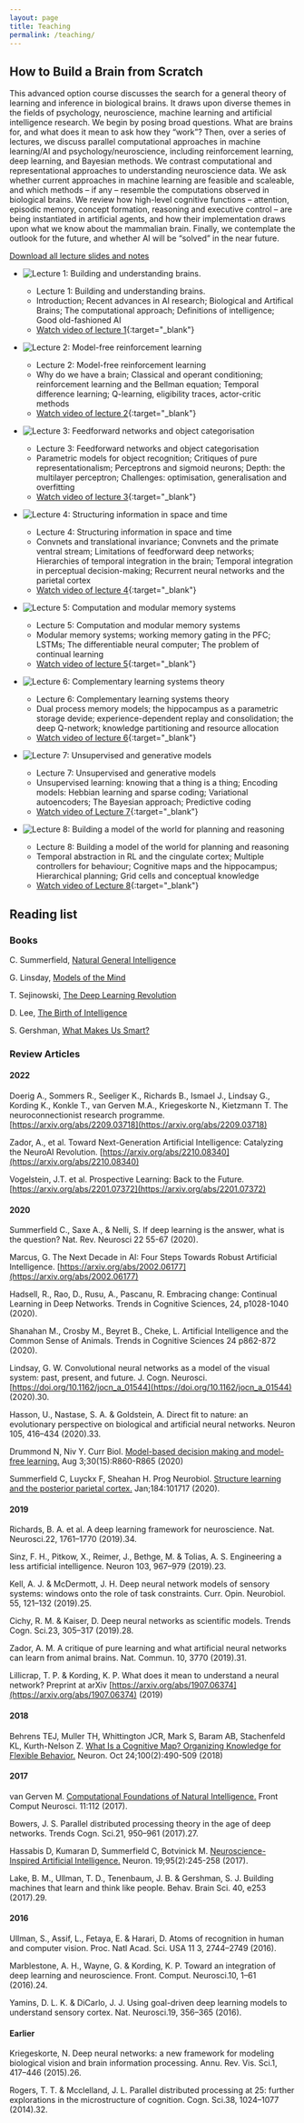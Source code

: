 ```yaml
---
layout: page
title: Teaching
permalink: /teaching/
---
```


## How to Build a Brain from Scratch

This advanced option course discusses the search for a general theory of learning and inference in biological brains. It draws upon diverse themes in the fields of psychology, neuroscience, machine learning and artificial intelligence research. We begin by posing broad questions. What are brains for, and what does it mean to ask how they “work”? Then, over a series of lectures, we discuss parallel computational approaches in machine learning/AI and psychology/neuroscience, including reinforcement learning, deep learning, and Bayesian methods. We contrast computational and representational approaches to understanding neuroscience data. We ask whether current approaches in machine learning are feasible and scaleable, and which methods – if any – resemble the computations observed in biological brains. We review how high-level cognitive functions – attention, episodic memory, concept formation, reasoning and executive control – are being instantiated in artificial agents, and how their implementation draws upon what we know about the mammalian brain. Finally, we contemplate the outlook for the future, and whether AI will be “solved” in the near future.

[Download all lecture slides and notes](https://humaninformationprocessing.files.wordpress.com/2020/01/how-to-build-a-brain-from-scratch_all_lectures.pdf?force_download=true)

- ![Lecture 1: Building and understanding brains.](https://humaninformationprocessing.files.wordpress.com/2020/01/screenshot-2020-01-29-at-08.02.31-2.png)
    - Lecture 1: Building and understanding brains.
    - Introduction; Recent advances in AI research; Biological and Artifical Brains; The computational approach; Definitions of intelligence; Good old-fashioned AI
    - [Watch video of lecture 1](https://videos.files.wordpress.com/b04kSK3D/htbabfs_lecture1_2024_mp4_hd_1080p.original.jpg?w=1799){:target="_blank"}

- ![Lecture 2: Model-free reinforcement learning](https://humaninformationprocessing.files.wordpress.com/2020/01/screenshot-2020-01-29-at-08.32.59.png)
    - Lecture 2: Model-free reinforcement learning
    - Why do we have a brain; Classical and operant conditioning; reinforcement learning and the Bellman equation; Temporal difference learning; Q-learning, eligibility traces, actor-critic methods
    - [Watch video of lecture 2](https://videopress.com/v/4udJpD7z){:target="_blank"}

- ![Lecture 3: Feedforward networks and object categorisation](https://humaninformationprocessing.files.wordpress.com/2020/01/screenshot-2020-01-29-at-08.33.17.png)
    - Lecture 3: Feedforward networks and object categorisation
    - Parametric models for object recognition; Critiques of pure representationalism; Perceptrons and sigmoid neurons; Depth: the multilayer perceptron; Challenges: optimisation, generalisation and overfitting
    - [Watch video of lecture 3](https://videopress.com/v/o92WiRvd){:target="_blank"}

- ![Lecture 4: Structuring information in space and time](https://humaninformationprocessing.files.wordpress.com/2020/01/screenshot-2020-01-29-at-08.33.43-1.png)
    - Lecture 4: Structuring information in space and time
    - Convnets and translational invariance; Convnets and the primate ventral stream; Limitations of feedforward deep networks; Hierarchies of temporal integration in the brain; Temporal integration in perceptual decision-making; Recurrent neural networks and the parietal cortex
    - [Watch video of lecture 4](https://videopress.com/v/FeeDkJ9u){:target="_blank"}

- ![Lecture 5: Computation and modular memory systems](https://humaninformationprocessing.files.wordpress.com/2020/01/screenshot-2020-01-29-at-08.34.52.png)
    - Lecture 5: Computation and modular memory systems
    - Modular memory systems; working memory gating in the PFC; LSTMs; The differentiable neural computer; The problem of continual learning
    - [Watch video of lecture 5](https://videopress.com/v/eb9Rmqjw){:target="_blank"}

- ![Lecture 6: Complementary learning systems theory](https://humaninformationprocessing.files.wordpress.com/2020/01/screenshot-2020-01-29-at-08.35.03.png)
    - Lecture 6: Complementary learning systems theory
    - Dual process memory models; the hippocampus as a parametric storage devide; experience-dependent replay and consolidation; the deep Q-network; knowledge partitioning and resource allocation
    - [Watch video of lecture 6](https://videopress.com/v/rgu63cLS){:target="_blank"}

- ![Lecture 7: Unsupervised and generative models](https://humaninformationprocessing.files.wordpress.com/2020/01/screenshot-2020-01-29-at-08.35.36.png)
    - Lecture 7: Unsupervised and generative models
    - Unsupervised learning: knowing that a thing is a thing; Encoding models: Hebbian learning and sparse coding; Variational autoencoders; The Bayesian approach; Predictive coding
    - [Watch video of Lecture 7](https://videopress.com/v/UyzemYzv){:target="_blank"}

- ![Lecture 8: Building a model of the world for planning and reasoning](https://humaninformationprocessing.files.wordpress.com/2020/01/screenshot-2020-01-29-at-08.37.08.png)
    - Lecture 8: Building a model of the world for planning and reasoning
    - Temporal abstraction in RL and the cingulate cortex; Multiple controllers for behaviour; Cognitive maps and the hippocampus; Hierarchical planning; Grid cells and conceptual knowledge
    - [Watch video of Lecture 8](https://videopress.com/v/Il0EzGhB){:target="_blank"}


## Reading list

### Books

C. Summerfield, [Natural General Intelligence](https://global.oup.com/academic/product/natural-general-intelligence-9780192843883?cc=gb&lang=en&)

G. Linsday, [Models of the Mind](https://www.bloomsbury.com/uk/models-of-the-mind-9781472966421/)

T. Sejinowski, [The Deep Learning Revolution](https://mitpress.mit.edu/9780262038034/the-deep-learning-revolution)

D. Lee, [The Birth of Intelligence](https://global.oup.com/academic/product/birth-of-intelligence-9780190908324?cc=gb&lang=en&)

S. Gershman, [What Makes Us Smart?](https://press.princeton.edu/books/paperback/9780691205717/what-makes-us-smart)


### Review Articles

#### 2022

Doerig A., Sommers R., Seeliger K., Richards B., Ismael J., Lindsay G., Kording K., Konkle T., van Gerven M.A., Kriegeskorte N., Kietzmann T. The neuroconnectionist research programme. [https://arxiv.org/abs/2209.03718](https://arxiv.org/abs/2209.03718)

Zador, A., et al. Toward Next-Generation Artificial Intelligence: Catalyzing the NeuroAI Revolution. [https://arxiv.org/abs/2210.08340](https://arxiv.org/abs/2210.08340)

Vogelstein, J.T. et al. Prospective Learning: Back to the Future. [https://arxiv.org/abs/2201.07372](https://arxiv.org/abs/2201.07372)

#### 2020

Summerfield C., Saxe A., &amp; Nelli, S. If deep learning is the answer, what is the question? Nat. Rev. Neurosci 22 55-67 (2020).

Marcus, G. The Next Decade in AI: Four Steps Towards Robust Artificial Intelligence. [https://arxiv.org/abs/2002.06177](https://arxiv.org/abs/2002.06177)

Hadsell, R., Rao, D., Rusu, A., Pascanu, R. Embracing change: Continual Learning in Deep Networks. Trends in Cognitive Sciences, 24, p1028-1040 (2020).

Shanahan M., Crosby M., Beyret B., Cheke, L. Artificial Intelligence and the Common Sense of Animals. Trends in Cognitive Sciences 24 p862-872 (2020).

Lindsay, G. W. Convolutional neural networks as a model of the visual system: past, present, and future. J. Cogn. Neurosci. [https://doi.org/10.1162/jocn_a_01544](https://doi.org/10.1162/jocn_a_01544) (2020).30.

Hasson, U., Nastase, S. A. &amp; Goldstein, A. Direct fit to nature: an evolutionary perspective on biological and artificial neural networks. Neuron 105, 416–434 (2020).33.

Drummond N, Niv Y. Curr Biol. [Model-based decision making and model-free learning.](https://pubmed.ncbi.nlm.nih.gov/32750340/) Aug 3;30(15):R860-R865 (2020)

Summerfield C, Luyckx F, Sheahan H. Prog Neurobiol. [Structure learning and the posterior parietal cortex.](https://pubmed.ncbi.nlm.nih.gov/31669186/) Jan;184:101717 (2020).

#### 2019

Richards, B. A. et al. A deep learning framework for neuroscience. Nat. Neurosci.22, 1761–1770 (2019).34.

Sinz, F. H., Pitkow, X., Reimer, J., Bethge, M. &amp; Tolias, A. S. Engineering a less artificial intelligence. Neuron 103, 967–979 (2019).23.

Kell, A. J. &amp; McDermott, J. H. Deep neural network models of sensory systems: windows onto the role of task constraints. Curr. Opin. Neurobiol. 55, 121–132 (2019).25.

Cichy, R. M. &amp; Kaiser, D. Deep neural networks as scientific models. Trends Cogn. Sci.23, 305–317 (2019).28.

Zador, A. M. A critique of pure learning and what artificial neural networks can learn from animal brains. Nat. Commun. 10, 3770 (2019).31.

Lillicrap, T. P. & Kording, K. P. What does it mean to understand a neural network? Preprint at arXiv [https://arxiv.org/abs/1907.06374](https://arxiv.org/abs/1907.06374) (2019)

#### 2018

Behrens TEJ, Muller TH, Whittington JCR, Mark S, Baram AB, Stachenfeld KL, Kurth-Nelson Z. [What Is a Cognitive Map? Organizing Knowledge for Flexible Behavior.](https://pubmed.ncbi.nlm.nih.gov/30359611/) Neuron. Oct 24;100(2):490-509 (2018)

#### 2017

van Gerven M. [Computational Foundations of Natural Intelligence.](https://pubmed.ncbi.nlm.nih.gov/29375355/) Front Comput Neurosci. 11:112 (2017).

Bowers, J. S. Parallel distributed processing theory in the age of deep networks. Trends Cogn. Sci.21, 950–961 (2017).27.

Hassabis D, Kumaran D, Summerfield C, Botvinick M. [Neuroscience-Inspired Artificial Intelligence.](https://pubmed.ncbi.nlm.nih.gov/28728020/) Neuron. 19;95(2):245-258 (2017).

Lake, B. M., Ullman, T. D., Tenenbaum, J. B. &amp; Gershman, S. J. Building machines that learn and think like people. Behav. Brain Sci. 40, e253 (2017).29.

#### 2016

Ullman, S., Assif, L., Fetaya, E. &amp; Harari, D. Atoms of recognition in human and computer vision. Proc. Natl Acad. Sci. USA 11 3, 2744–2749 (2016).

Marblestone, A. H., Wayne, G. &amp; Kording, K. P. Toward an integration of deep learning and neuroscience. Front. Comput. Neurosci.10, 1–61 (2016).24.

Yamins, D. L. K. &amp; DiCarlo, J. J. Using goal-driven deep learning models to understand sensory cortex. Nat. Neurosci.19, 356–365 (2016).

#### Earlier

Kriegeskorte, N. Deep neural networks: a new framework for modeling biological vision and brain information processing. Annu. Rev. Vis. Sci.1, 417–446 (2015).26.

Rogers, T. T. &amp; Mcclelland, J. L. Parallel distributed processing at 25: further explorations in the microstructure of cognition. Cogn. Sci.38, 1024–1077 (2014).32.
